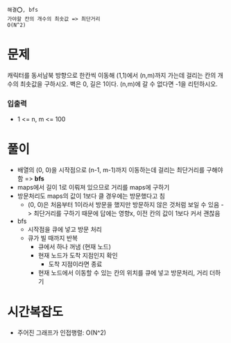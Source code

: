 ```
해결⭕️, bfs
가야할 칸의 개수의 최솟값 => 최단거리
O(N^2)
```

# 문제

캐릭터를 동서남북 방향으로 한칸씩 이동해 (1,1)에서 (n,m)까지 가는데 걸리는 칸의 개수의 최솟값을 구하시오. 벽은 0, 길은 1이다. (n,m)에 갈 수 없다면 -1을 리턴하시오.

### 입출력

- 1 <= n, m <= 100

# 풀이

- 배열의 (0, 0)을 시작점으로 (n-1, m-1)까지 이동하는데 걸리는 최단거리를 구해야 함 => **bfs**
- maps에서 길이 1로 이뤄져 있으므로 거리를 maps에 구하기
- 방문처리도 maps의 값이 1보다 클 경우에는 방문했다고 침
  - (0, 0)은 처음부터 1이라서 방문을 했지만 방문하지 않은 것처럼 보일 수 있음 -> 최단거리를 구하기 때문에 답에는 영향x, 이전 칸의 값이 1보다 커서 괜찮음
- bfs
  - 시작점을 큐에 넣고 방문 처리
  - 큐가 빌 때까지 반복
    - 큐에서 하나 꺼냄 (현재 노드)
    - 현재 노드가 도착 지점인지 확인
      - 도착 지점이라면 종료
    - 현재 노드에서 이동할 수 있는 칸의 위치를 큐에 넣고 방문처리, 거리 더하기

# 시간복잡도

- 주어진 그래프가 인접행렬: O(N^2)
